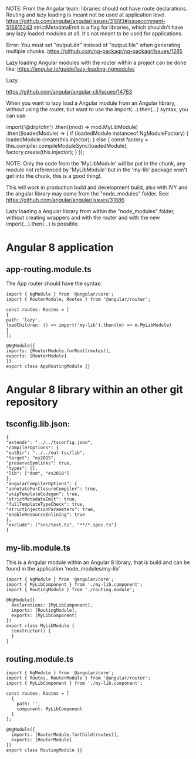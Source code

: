 NOTE: From the Angular team:
libraries should not have route declarations. Routing and lazy loading is meant not be used at application level.
https://github.com/angular/angular/issues/31893#issuecomment-516615243
strictMetadataEmit is a flag for libraries, which shouldn't have any lazy loaded modules at all. It's not meant to be used for applications.

Error: You must set "output.dir" instead of "output.file" when generating multiple chunks.
https://github.com/ng-packagr/ng-packagr/issues/1285

Lazy loading Angular modules with the router within a project can be done like:
https://angular.io/guide/lazy-loading-ngmodules

Lazy

https://github.com/angular/angular-cli/issues/14763

When you want to lazy load a Angular module from an Angular library, without using the router, but want to use the import(...).then(...) syntax, you can use:

import('@drp/cfm')
.then((mod) => mod.MyLibModule)
.then((loadedModule) => {
if (loadedModule instanceof NgModuleFactory) {
loadedModule.create(this.injector);
} else {
const factory = this.compiler.compileModuleSync(loadedModule);
factory.create(this.injector);
}
});

NOTE: Only the code from the 'MyLibModule' will be put in the chunk, any module not referenced by 'MyLibModule' but in the 'my-lib' package won't get into the chunk, this is a good thing!.

This will work in production build and development build, also with IVY and the angular library may come from the "node_modules" folder.
See: https://github.com/angular/angular/issues/31886

Lazy loading a Angular library from within the "node_modules" folder, without creating wrappers and with the router and with the new import(...).then(...) is possible.

# Angular 8 application

## app-routing.module.ts

The App router should have the syntax:

```
import { NgModule } from '@angular/core';
import { RouterModule, Routes } from '@angular/router';

const routes: Routes = [
{
path: 'lazy',
loadChildren: () => import('my-lib').then((m) => m.MyLibModule)
}
];

@NgModule({
imports: [RouterModule.forRoot(routes)],
exports: [RouterModule]
})
export class AppRoutingModule {}
```

# Angular 8 library within an other git repository

## tsconfig.lib.json:

```
{
"extends": "../../tsconfig.json",
"compilerOptions": {
"outDir": "../../out-tsc/lib",
"target": "es2015",
"preserveSymlinks": true,
"types": [],
"lib": ["dom", "es2018"]
},
"angularCompilerOptions": {
"annotateForClosureCompiler": true,
"skipTemplateCodegen": true,
"strictMetadataEmit": true,
"fullTemplateTypeCheck": true,
"strictInjectionParameters": true,
"enableResourceInlining": true
},
"exclude": ["src/test.ts", "**/*.spec.ts"]
}
```

## my-lib.module.ts

This is a Angular module within an Angular 8 library, that is build and can be found in the application 'node_modules/my-lib'

```
import { NgModule } from '@angular/core';
import { MyLibComponent } from './my-lib.component';
import { RoutingModule } from './routing.module';

@NgModule({
  declarations: [MyLibComponent],
  imports: [RoutingModule],
  exports: [MyLibComponent]
})
export class MyLibModule {
  constructor() {
  }
}
```

## routing.module.ts

```
import { NgModule } from '@angular/core';
import { Routes, RouterModule } from '@angular/router';
import { MyLibComponent } from './my-lib.component';

const routes: Routes = [
  {
    path: '',
    component: MyLibComponent
  }
];

@NgModule({
  imports: [RouterModule.forChild(routes)],
  exports: [RouterModule]
})
export class RoutingModule {}
```
